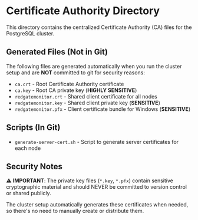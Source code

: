 # Certificate Authority Directory

This directory contains the centralized Certificate Authority (CA) files for the PostgreSQL cluster.

## Generated Files (Not in Git)

The following files are generated automatically when you run the cluster setup and are **NOT** committed to git for security reasons:

- `ca.crt` - Root Certificate Authority certificate
- `ca.key` - Root CA private key (**HIGHLY SENSITIVE**)
- `redgatemonitor.crt` - Shared client certificate for all nodes
- `redgatemonitor.key` - Shared client private key (**SENSITIVE**)
- `redgatemonitor.pfx` - Client certificate bundle for Windows (**SENSITIVE**)

## Scripts (In Git)

- `generate-server-cert.sh` - Script to generate server certificates for each node

## Security Notes

⚠️ **IMPORTANT**: The private key files (`*.key`, `*.pfx`) contain sensitive cryptographic material and should NEVER be committed to version control or shared publicly.

The cluster setup automatically generates these certificates when needed, so there's no need to manually create or distribute them.
